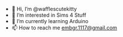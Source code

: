 - 👋 Hi, I’m @wafflescutekitty
- 👀 I’m interested in Sims 4 Stuff
- 🌱 I’m currently learning Arduino
- 📫 How to reach me embgr.1117@gmail.com

<!---
wafflescutekitty/wafflescutekitty is a ✨ special ✨ repository because its `README.md` (this file) appears on your GitHub profile.
You can click the Preview link to take a look at your changes.
--->
